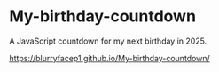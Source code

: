 # My-birthday-countdown


A JavaScript countdown for my next birthday in 2025. 

https://blurryfacep1.github.io/My-birthday-countdown/
